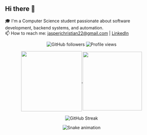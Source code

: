 ## Hi there 👋

🎓 I'm a Computer Science student passionate about software development, backend systems, and automation.  
📫 How to reach me: jasperjchristian22@gmail.com | [LinkedIn](https://linkedin.com/in/yourprofile)


<div align="center">
  
![GitHub followers](https://img.shields.io/github/followers/jaschrs?label=Follow&style=for-the-badge&color=blueviolet)
![Profile views](https://komarev.com/ghpvc/?username=jaschrs&style=for-the-badge&color=blueviolet)

<a href="https://github.com/jaschrs/github-readme-stats">
  <img height=200 align="center" src="https://github-readme-stats.vercel.app/api?username=jaschrs&show_icons=true&theme=midnight-purple" />
</a>
<a href="https://github.com/jaschrs/convoychat">
  <img height=195 align="center" src="https://github-readme-stats.vercel.app/api/top-langs?username=jaschrs&card_width=500&theme=midnight-purple" />
</a>

![GitHub Streak](https://streak-stats.demolab.com?user=jaschrs&theme=midnight-purple)

![Snake animation](https://raw.githubusercontent.com/jaschrs/jaschrs/output/github-contribution-grid-snake-dark.svg)

</div>
<!--
**jaschrs/jaschrs** is a ✨ _special_ ✨ repository because its `README.md` (this file) appears on your GitHub profile.

Here are some ideas to get you started:

- 🔭 I’m currently working on ...
- 🌱 I’m currently learning ...
- 👯 I’m looking to collaborate on ...
- 🤔 I’m looking for help with ...
- 💬 Ask me about ...
- 📫 How to reach me: ...
- 😄 Pronouns: ...
- ⚡ Fun fact: ...
-->
